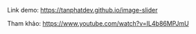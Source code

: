 Link demo: https://tanphatdev.github.io/image-slider

Tham khảo: https://www.youtube.com/watch?v=IL4b86MPJmU
